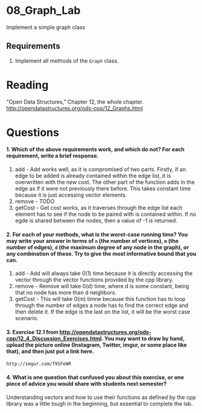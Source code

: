 08_Graph_Lab
============

Implement a simple graph class

Requirements
------------

1. Implement all methods of the `Graph` class.

Reading
=======
"Open Data Structures," Chapter 12, the whole chapter. http://opendatastructures.org/ods-cpp/12_Graphs.html

Questions
=========

#### 1. Which of the above requirements work, and which do not? For each requirement, write a brief response.

1. add - Add works well, as it is compromised of two parts. Firstly, if an edge to be added is already contained within the edge list, it is overwritten with the new cost. The other part 
	of the function adds in the edge as if it were not previously there before. This takes constant time because it is just accessing vector elements.
2. remove - TODO
3. getCost - Get cost works, as it traverses through the edge list each element has to see if the node to be paired with is contained within. If no egde is shared between the nodes,
	then a value of -1 is returned. 

#### 2. For each of your methods, what is the worst-case running time? You may write your answer in terms of `n` (the number of vertices), `m` (the number of edges), `d` (the maximum degree of any node in the graph), or any combination of these. Try to give the most informative bound that you can.

1. add - Add will always take 0(1) time because it is directly accessing the vector through the vector functions provided by the cpp library.
2. remove - Remove will take 0(d) time, where d is some constant, being that no node has more than d neighbors. 
3. getCost - This will take 0(m) timne because this function has to loop through the number of edges a node has to find the correct edge and then delete it. If the edge is the last on the
	list, it will be the worst case scenario.


#### 3. Exercise 12.1 from http://opendatastructures.org/ods-cpp/12_4_Discussion_Exercises.html. You may want to draw by hand, upload the picture online (Instagram, Twitter, imgur, or some place like that), and then just put a link here.

	http://imgur.com/f9SFeWR

#### 4. What is one question that confused you about this exercise, or one piece of advice you would share with students next semester?

Understanding vectors and how to use their functions as defined by the cpp library was a little tough in the beginning, but essential to complete the lab.